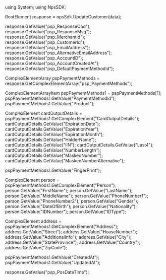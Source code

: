 using System;
using NpsSDK;

RootElement response = npsSdk.UpdateCustomer(data);

response.GetValue("psp_ResponseCod");
response.GetValue("psp_ResponseMsg");
response.GetValue("psp_MerchantId");
response.GetValue("psp_CustomerId");
response.GetValue("psp_EmailAddress");
response.GetValue("psp_AlternativeEmailAddress");
response.GetValue("psp_AccountID");
response.GetValue("psp_AccountCreatedAt");
response.GetValue("psp_DefaultPaymentMethodId");

ComplexElementArray pspPaymentMethods = response.GetComplexElementArray("psp_PaymentMethods");

ComplexElementArrayItem pspPaymentMethods1 = pspPaymentMethods[1];
pspPaymentMethods1.GetValue("PaymentMethodId");
pspPaymentMethods1.GetValue("Product");

ComplexElement cardOutputDetails = pspPaymentMethods1.GetComplexElement("CardOutputDetails");
cardOutputDetails.GetValue("ExpirationDate");
cardOutputDetails.GetValue("ExpirationYear");
cardOutputDetails.GetValue("ExpirationMonth");
cardOutputDetails.GetValue("HolderName");
cardOutputDetails.GetValue("IIN");
cardOutputDetails.GetValue("Last4");
cardOutputDetails.GetValue("NumberLength");
cardOutputDetails.GetValue("MaskedNumber");
cardOutputDetails.GetValue("MaskedNumberAlternative");

pspPaymentMethods1.GetValue("FingerPrint");

ComplexElement person = pspPaymentMethods1.GetComplexElement("Person");
person.GetValue("FirstName");
person.GetValue("LastName");
person.GetValue("MiddleName");
person.GetValue("PhoneNumber1");
person.GetValue("PhoneNumber2");
person.GetValue("Gender");
person.GetValue("DateOfBirth");
person.GetValue("Nationality");
person.GetValue("IDNumber");
person.GetValue("IDType");


ComplexElement address = pspPaymentMethods1.GetComplexElement("Address");
address.GetValue("Street");
address.GetValue("HouseNumber");
address.GetValue("AdditionalInfo");
address.GetValue("City");
address.GetValue("StateProvince");
address.GetValue("Country");
address.GetValue("ZipCode");

pspPaymentMethods1.GetValue("CreatedAt");
pspPaymentMethods1.GetValue("UpdatedAt");


response.GetValue("psp_PosDateTime");
